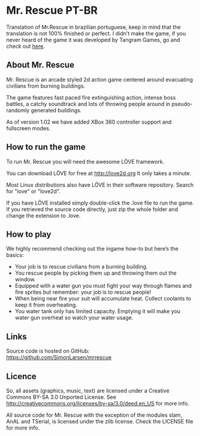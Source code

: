 # Mr. Rescue PT-BR

Translation of Mr.Rescue in brazilian portuguese, keep in mind that the translation is not 100% finished or perfect.
I didn't make the game, if you never heard of the game it was developed by Tangram Games, go and check out [here](https://github.com/SimonLarsen/mrrescue).

## About Mr. Rescue

Mr. Rescue is an arcade styled 2d action game centered around evacuating civilians from burning buildings.

The game features fast paced fire extinguishing action, intense boss battles, a catchy soundtrack and lots of throwing people around in pseudo-randomly generated buildings.

As of version 1.02 we have added XBox 360 controller support and fullscreen modes.

## How to run the game

To run Mr. Rescue you will need the awesome LÖVE framework.

You can download LÖVE for free at http://love2d.org
It only takes a minute.

Most Linux distributions also have LÖVE in their software repository.
Search for "love" or "love2d".

If you have LÖVE installed simply double-click the .love file to run the game.
If you retrieved the source code directly, just zip the whole folder and change the extension to .love.

## How to play

We highly recommend checking out the ingame how-to but here’s the basics:

  - Your job is to rescue civilians from a burning building.
  - You rescue people by picking them up and throwing them out the window.
  - Equipped with a water gun you must fight your way through flames and fire sprites but remember: your job is to rescue people!
  - When being near fire your suit will accumulate heat. Collect coolants to keep it from overheating.
  - You water tank only has limited capacity. Emptying it will make you water gun overheat so watch your water usage.

## Links

Source code is hosted on GitHub: https://github.com/SimonLarsen/mrrescue

## Licence

So, all assets (graphics, music, text) are licensed under a Creative Commons BY-SA 3.0 Unported License.
See http://creativecommons.org/licenses/by-sa/3.0/deed.en_US for more info.

All source code for Mr. Rescue with the exception of the modules slam, AnAL and TSerial, is licensed under the zlib license. Check the LICENSE file for more info.
